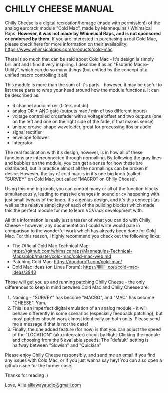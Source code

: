 # CHILLY CHEESE MANUAL

Chilly Cheese is a digital recreation/homage (made with permission!) of the analog eurorack module "Cold Mac", made by Mannequins / Whimsical Raps. **However, it was not made by Whimsical Raps, and is not sponsored or endorsed by them.** If you are interested in purchasing a real Cold Mac, please check here for more information on their availability: https://www.whimsicalraps.com/products/cold-mac

There is so much that can be said about Cold Mac - It's design is simply brilliant and I find it very inspiring. I describe it as an "Esoteric Macro-Utility", which can do so many things (but unified by the concept of a unified macro controlling it all)

This module is more than the sum of it's parts - however, it may be useful to list these parts to wrap your head around how the module functions. It can be described as:

* 6 channel audio mixer (filters out dc)
* analog OR + AND gate (outputs max / min of two different inputs)
* voltage controlled crossfader with a voltage offset and two outputs (one on the left and one on the right side of the fade, if that makes sense)
* unique crease-shape wavefolder, great for processing lfos or audio
* signal rectifier
* envelope follower
* integrator

The real fascination with it's design, however, is in how all of these functions are interconnected through normalling. By following the gray lines and bubbles on the module, you can get a sense for how these are distributed, but in practice almost all the normallings can be broken if desire. However, the joy of cold mac is in it's one big knob (called "SURVEY" on Cold Mac, but called "MACRO" on Chilly Cheese).

Using this one big knob, you can control many or all of the function blocks simultaneously, leading to massive changes in sound or cv happening with just small tweaks of the knob. It's a genius design, and it's this concept (as well as the relative simplicity of each of the building blocks) which made this the perfect module for me to learn VCVrack development with.

All this information is really just a teaser of what you can do with Chilly Cheese - however, any documentation I could write would pale in comparison to the wonderful work which has already been done for Cold Mac. For this reason, I highly recommend you check out the following links:

* The Official Cold Mac Technical Map: https://github.com/whimsicalraps/Mannequins-Technical-Maps/blob/master/cold-mac/cold-mac-web.md
* Patching Cold Mac: https://doudoroff.com/cold-mac/
* Cold Mac Ideas (on Lines Forum): https://llllllll.co/t/cold-mac-ideas/3840

These will get you up and running patching Chilly Cheese - the only differences to keep in mind between Cold Mac and Chilly Cheese are:

1. Naming - "SURVEY" has become "MACRO", and "MAC" has become "CHEESE". Yum.
2. This is an imperfect digital emulation of an analog module - it will behave differently in some scenarios (especially feedback patching), but most patches should work almost identically on both units. Please send me a message if that is not the case!
3. Finally, the one added feature (for now) is that you can adjust the speed of the "LOCATION" (aka integrator) circuit by Right-Clicking the module and choosing from the 5 available speeds: The "default" setting is halfway between "Slowish" and "Quickish"

Please enjoy Chilly Cheese responsibly, and send me an email if you find any issues with Cold Mac, or if you just wanna say hey! You can also open a github issue for the former case.

Thanks for reading :)

Love, Allie
alliewayaudio@gmail.com
